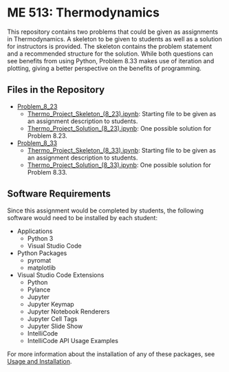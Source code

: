 # ME 513: Thermodynamics

This repository contains two problems that could be given as assignments in Thermodynamics. A skeleton to be given to students as well as a solution for instructors is provided. The skeleton contains the problem statement and a recommended structure for the solution. While both questions can see benefits from using Python, Problem 8.33 makes use of iteration and plotting, giving a better perspective on the benefits of programming.

## Files in the Repository

* [Problem_8_23](../thermodynamics/Problem_8_23/)
  * [Thermo_Project_Skeleton_(8_23).ipynb](../thermodynamics/Problem_8_23/Thermo_Project_Skeleton_(8_23).ipynb): Starting file to be given as an assignment description to students.
  * [Thermo_Project_Solution_(8_23).ipynb](../thermodynamics/Problem_8_23/Thermo_Project_Solution_(8_23).ipynb): One possible solution for Problem 8.23.
* [Problem_8_33](../thermodynamics/Problem_8_33/)
  * [Thermo_Project_Skeleton_(8_33).ipynb](../thermodynamics/Problem_8_23/Thermo_Project_Skeleton_(8_23).ipynb): Starting file to be given as an assignment description to students.
  * [Thermo_Project_Solution_(8_33).ipynb](../thermodynamics/Problem_8_23/Thermo_Project_Solution_(8_23).ipynb): One possible solution for Problem 8.33.

## Software Requirements

Since this assignment would be completed by students, the following software would need to be installed by each student:

* Applications
  * Python 3
  * Visual Studio Code
* Python Packages
  * pyromat
  * matplotlib
* Visual Studio Code Extensions
  * Python
  * Pylance
  * Jupyter
  * Jupyter Keymap
  * Jupyter Notebook Renderers
  * Jupyter Cell Tags
  * Jupyter Slide Show
  * IntelliCode
  * IntelliCode API Usage Examples

For more information about the installation of any of these packages, see [Usage and Installation](../usage_and_installation/).
